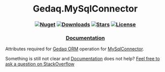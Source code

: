 <h1 align="center">
  <a>Gedaq.MySqlConnector</a>
</h1>

<h3 align="center">

  [![Nuget](https://img.shields.io/nuget/v/Gedaq.Npgsql?logo=Gedaq.MySqlConnector)](https://www.nuget.org/packages/Gedaq.MySqlConnector/)
  [![Downloads](https://img.shields.io/nuget/dt/Gedaq.MySqlConnector.svg)](https://www.nuget.org/packages/Gedaq.MySqlConnector/)
  [![Stars](https://img.shields.io/github/stars/SoftStoneDevelop/Gedaq.MySqlConnector?color=brightgreen)](https://github.com/SoftStoneDevelop/Gedaq.MySqlConnector/stargazers)
  [![License](https://img.shields.io/badge/license-MIT-blue.svg)](LICENSE)

</h3>

<h3 align="center">
  <a href="https://github.com/SoftStoneDevelop/Gedaq.MySqlConnector/tree/main/Documentation/Readme.md">Documentation</a>
</h3>

Attributes required for [Gedaq ORM](https://github.com/SoftStoneDevelop/Gedaq) operation for [MySqlConnector](https://github.com/mysql-net/MySqlConnector).

Something is still not clear and [Documentation](https://github.com/SoftStoneDevelop/Gedaq.MySqlConnector/tree/main/Documentation/Readme.md) does not help? [Feel free to ask a question on StackOverflow](https://stackoverflow.com/questions/ask?tags=gedaq,mysqlconnector,c%23)
